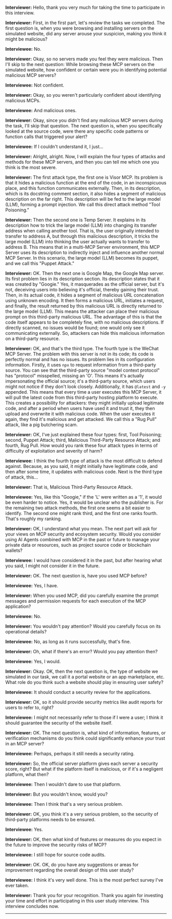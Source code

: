 **Interviewer:** Hello, thank you very much for taking the time to participate in this interview.

**Interviewer:** First, in the first part, let's review the tasks we completed. The first question is, when you were browsing and installing servers on the simulated website, did any server arouse your suspicion, making you think it might be malicious?

**Interviewee:** No.

**Interviewer:** Okay, so no servers made you feel they were malicious. Then I'll skip to the next question: While browsing these MCP servers on the simulated website, how confident or certain were you in identifying potential malicious MCP servers?

**Interviewee:** Not confident.

**Interviewer:** Okay, so you weren't particularly confident about identifying malicious MCPs.

**Interviewee:** And malicious ones.

**Interviewer:** Okay, since you didn't find any malicious MCP servers during the task, I'll skip that question. The next question is, when you specifically looked at the source code, were there any specific code patterns or function calls that triggered your alert?

**Interviewee:** If I couldn't understand it, I just...

**Interviewer:** Alright, alright. Now, I will explain the four types of attacks and methods for these MCP servers, and then you can tell me which one you think is the most severe.

**Interviewer:** The first attack type, the first one is Visor MCP. Its problem is that it hides a malicious function at the end of the code, in an inconspicuous place, and this function communicates externally. Then, in its description, which is its docstring comment section, it also hides a segment of malicious description on the far right. This description will be fed to the large model (LLM), forming a prompt injection. We call this direct attack method "Tool Poisoning."

**Interviewer:** Then the second one is Temp Server. It explains in its description how to trick the large model (LLM) into changing its transfer address when calling another tool. That is, the user originally intended to transfer to address A, but through this malicious description, it tricks the large model (LLM) into thinking the user actually wants to transfer to address B. This means that in a multi-MCP Server environment, this MCP Server uses its description to indirectly inject and influence another normal MCP Server. In this scenario, the large model (LLM) becomes its puppet, and we call this "Puppet Attack."

**Interviewer:** OK. Then the next one is Google Map, the Google Map server. Its first problem lies in its description section. Its description states that it was created by "Googie." Yes, it masquerades as the official server, but it's not, deceiving users into believing it's official, thereby gaining their trust. Then, in its actual code, it hides a segment of malicious URL concatenation using unknown encoding. It then forms a malicious URL, initiates a request, and finally, the result returned by this malicious URL is directly returned to the large model (LLM). This means the attacker can place their malicious prompt on this third-party malicious URL. The advantage of this is that the code itself appears to be completely fine, with no malicious descriptions. If directly scanned, no issues would be found; one would only see it communicating externally. So, attackers can hide this malicious information on a third-party resource.

**Interviewer:** OK, and that's the third type. The fourth type is the WeChat MCP Server. The problem with this server is not in its code; its code is perfectly normal and has no issues. Its problem lies in its configuration information. Firstly, it uses `npx` to request information from a third-party source. You can see that the third-party source "model context protocol" has "protocol" misspelled, missing an 'O'. This means it's actually impersonating the official source; it's a third-party source, which users might not notice if they don't look closely. Additionally, it has `@latest` and `-y` appended. This means that every time a user executes this MCP Server, it will pull the latest code from this third-party hosting platform to execute. This creates a possibility for attackers: they might initially upload legitimate code, and after a period when users have used it and trust it, they then upload and overwrite it with malicious code. When the user executes it again, they find it's malicious and get attacked. We call this a "Rug Pull" attack, like a pig butchering scam.

**Interviewer:** OK, I've just explained these four types: first, Tool Poisoning; second, Puppet Attack; third, Malicious Third-Party Resource Attack; and fourth, Rug Pull. How would you rank these four attack types in terms of difficulty of exploitation and severity of harm?

**Interviewee:** I think the fourth type of attack is the most difficult to defend against. Because, as you said, it might initially have legitimate code, and then after some time, it updates with malicious code. Next is the third type of attack, this...

**Interviewer:** That is, Malicious Third-Party Resource Attack.

**Interviewee:** Yes, like this "Googie," if the 'L' were written as a '1', it would be even harder to notice. Yes, it would be unclear who the publisher is. For the remaining two attack methods, the first one seems a bit easier to identify. The second one might rank third, and the first one ranks fourth. That's roughly my ranking.


**Interviewer:** OK, I understand what you mean. The next part will ask for your views on MCP security and ecosystem security. Would you consider using AI Agents combined with MCP in the past or future to manage your private data or resources, such as project source code or blockchain wallets?

**Interviewee:** I would have considered it in the past, but after hearing what you said, I might not consider it in the future.

**Interviewer:** OK. The next question is, have you used MCP before?

**Interviewee:** Yes, I have.

**Interviewer:** When you used MCP, did you carefully examine the prompt messages and permission requests for each execution of the MCP application?

**Interviewee:** No.

**Interviewer:** You wouldn't pay attention? Would you carefully focus on its operational details?

**Interviewee:** No, as long as it runs successfully, that's fine.

**Interviewer:** Oh, what if there's an error? Would you pay attention then?

**Interviewee:** Yes, I would.

**Interviewer:** Okay. OK, then the next question is, the type of website we simulated in our task, we call it a portal website or an app marketplace, etc. What role do you think such a website should play in ensuring user safety?

**Interviewee:** It should conduct a security review for the applications.

**Interviewer:** OK, so it should provide security metrics like audit reports for users to refer to, right?

**Interviewee:** I might not necessarily refer to those if I were a user; I think it should guarantee the security of the website itself.

**Interviewer:** OK. The next question is, what kind of information, features, or verification mechanisms do you think could significantly enhance your trust in an MCP server?

**Interviewee:** Perhaps, perhaps it still needs a security rating.

**Interviewer:** So, the official server platform gives each server a security score, right? But what if the platform itself is malicious, or if it's a negligent platform, what then?

**Interviewee:** Then I wouldn't dare to use that platform.

**Interviewer:** But you wouldn't know, would you?

**Interviewee:** Then I think that's a very serious problem.

**Interviewer:** OK, you think it's a very serious problem, so the security of third-party platforms needs to be ensured.

**Interviewee:** Yes.

**Interviewer:** OK, then what kind of features or measures do you expect in the future to improve the security risks of MCP?

**Interviewee:** I still hope for source code audits.

**Interviewer:** OK. OK, do you have any suggestions or areas for improvement regarding the overall design of this user study?

**Interviewee:** I think it's very well done. This is the most perfect survey I've ever taken.

**Interviewer:** Thank you for your recognition. Thank you again for investing your time and effort in participating in this user study interview. This interview concludes now.

---